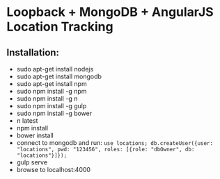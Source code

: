# Loopback + MongoDB + AngularJS Location Tracking

## Installation:
- sudo apt-get install nodejs
- sudo apt-get install mongodb
- sudo apt-get install npm
- sudo npm install -g npm
- sudo npm install -g n
- sudo npm install -g gulp
- sudo npm install -g bower
- n latest
- npm install
- bower install
- connect to mongodb and run: 
  `use locations;
  db.createUser({user: "locations", pwd: "123456", roles: [{role: "dbOwner", db: "locations"}]});`
- gulp serve
- browse to localhost:4000
